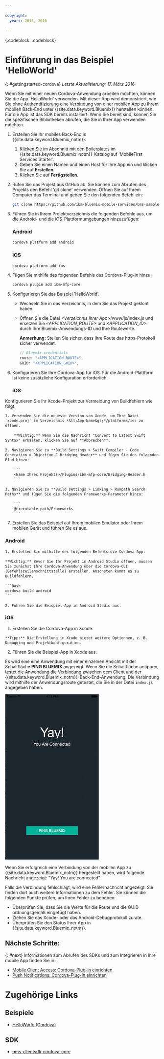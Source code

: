 ```yaml
---

copyright:
  years: 2015, 2016

---
```

<!-- Attribute definitions -->
{:codeblock: .codeblock}

# Einführung in das Beispiel 'HelloWorld'
{: #gettingstarted-cordova}
*Letzte Aktualisierung: 17. März 2016*

Wenn Sie mit einer neuen Cordova-Anwendung arbeiten möchten, können Sie die App 'HelloWorld' verwenden. Mit dieser App wird demonstriert, wie Sie ohne Authentifizierung eine Verbindung von einer mobilen App zu Ihrem mobilen Back-End unter {{site.data.keyword.Bluemix}} herstellen können. Für die App ist das SDK bereits installiert. Wenn Sie bereit sind, können Sie die spezifischen Bibliotheken abrufen, die Sie in Ihrer App verwenden möchten.

1. Erstellen Sie Ihr mobiles Back-End in {{site.data.keyword.Bluemix_notm}}.

	1. Klicken Sie im Abschnitt mit den Boilerplates im {{site.data.keyword.Bluemix_notm}}-Katalog auf 'MobileFirst Services Starter'.
	1. Geben Sie einen Namen und einen Host für Ihre App ein und klicken Sie auf **Erstellen**.
	1. Klicken Sie auf **Fertigstellen**.

2. Rufen Sie das Projekt aus GitHub ab. Sie können zum Abrufen des Projekts den Befehl 'git clone' verwenden. Öffnen Sie auf Ihrem Computer das Terminal und geben Sie den folgenden Befehl ein:

	```Bash
	git clone https://github.com/ibm-bluemix-mobile-services/bms-samples-cordova-helloworld
	```

3. Führen Sie in Ihrem Projektverzeichnis die folgenden Befehle aus, um die Android- und die iOS-Plattformumgebungen hinzuzufügen:

	### Android

	```Bash
	cordova platform add android
	```

	### iOS

	```Bash
	cordova platform add ios
	```

4. Fügen Sie mithilfe des folgenden Befehls das Cordova-Plug-in hinzu:

	```Bash
	cordova plugin add ibm-mfp-core
	```

5. Konfigurieren Sie das Beispiel 'HelloWorld'.

	* Wechseln Sie in das Verzeichnis, in dem Sie das Projekt geklont haben.
	* Öffnen Sie die Datei *&lt;Verzeichnis Ihrer App&gt;*/www/js/index.js und ersetzen Sie *&lt;APPLICATION_ROUTE&gt;* und *&lt;APPLICATION_ID&gt;* durch Ihre Bluemix-Anwendungs-ID und Ihre Routewerte.

		**Anmerkung:** Stellen Sie sicher, dass Ihre Route das https-Protokoll sicher verwendet.

		```Javascript
		// Bluemix credentials
		route: "<APPLICATION_ROUTE>",
		GUID: "<APPLICATION_GUID>",
		```

6. Konfigurieren Sie Ihre Cordova-App für iOS. Für die Android-Plattform ist keine zusätzliche Konfiguration erforderlich.

	### iOS
  Konfigurieren Sie Ihr Xcode-Projekt zur Vermeidung von Buildfehlern wie folgt.

	1. Verwenden Sie die neueste Version von Xcode, um Ihre Datei `xcode.proj` im Verzeichnis *&lt;App-Name&gt;*/platforms/ios zu öffnen.

		**Wichtig:** Wenn Sie die Nachricht "Convert to Latest Swift Syntax" erhalten, klicken Sie auf **Abbrechen**.

	2. Navigieren Sie zu **Build Settings > Swift Compiler - Code Generation > Objective-C Bridging Header** und fügen Sie den folgenden Pfad hinzu:

		```
		<Name Ihres Projekts>/Plugins/ibm-mfp-core/Bridging-Header.h
		```

	3. Navigieren Sie zu **Build settings > Linking > Runpath Search Paths** und fügen Sie die folgenden Frameworks-Parameter hinzu:

		```
		@executable_path/Frameworks
		```

7. Erstellen Sie das Beispiel auf Ihrem mobilen Emulator oder Ihrem mobilen Gerät und führen Sie es aus.

  ### Android
	1. Erstellen Sie mithilfe des folgenden Befehls die Cordova-App:

    **Wichtig:** Bevor Sie Ihr Projekt in Android Studio öffnen, müssen Sie zunächst Ihre Cordova-Anwendung über die Cordova-CLI (Befehlszeilenschnittstelle) erstellen. Ansonsten kommt es zu Buildfehlern.

	```Bash
	cordova build android
	```

	2. Führen Sie die Beispiel-App in Android Studio aus.

  ### iOS
  1. Erstellen Sie die Cordova-App in Xcode.

    **Tipp:** Die Erstellung in Xcode bietet weitere Optionnen, z. B. Debugging und Projektkonfiguration.

  2. Führen Sie die Beispiel-App in Xcode aus.

Es wird eine eine Anwendung mit einer einzelnen Ansicht mit der Schaltfläche **PING BLUEMIX** angezeigt. Wenn Sie die Schaltfläche antippen, testet die Anwendung die Verbindung zwischen dem Client und der {{site.data.keyword.Bluemix_notm}}-Back-End-Anwendung. Die Verbindung wird mithilfe der Anwendungsroute getestet, die Sie in der Datei `index.js` angegeben haben.


![Verbindung zwischen Anwendung 'Hello World' und Bluemix erfolgreich hergestellt](images/yayconnected.jpg "Bild 1. Erfolgreiche Verbindung zwischen Anwendung 'Hello World' und Bluemix")


Wenn Sie erfolgreich eine Verbindung von der mobilen App zu {{site.data.keyword.Bluemix_notm}} hergestellt haben, wird folgende Nachricht angezeigt: "Yay! You are connected".


<!--![Hello World application not connected to Bluemix](images/bummer_android.jpg "Figure 2. Hello World application not connected to Bluemix")-->

Falls die Verbindung fehlschlägt, wird eine Fehlernachricht angezeigt. Sie finden dort auch weitere Informationen zu dem Fehler. Sie können die folgenden Punkte prüfen, um Ihren Fehler zu beheben:

- Überprüfen Sie, dass Sie die Werte für die Route und die GUID ordnungsgemäß eingefügt haben.
- Ziehen Sie das Xcode- oder das Android-Debugprotokoll zurate.
- Überprüfen Sie den Status Ihrer App in {{site.data.keyword.Bluemix_notm}}.

## Nächste Schritte:
{: #next}
Informationen zum Abrufen des SDKs und zum Integrieren in Ihre mobile App finden Sie in:
* [Mobile Client Access: Cordova-Plug-in einrichten](../../services/mobileaccess/getting-started-cordova.html)
* [Push Notifications: Cordova-Plug-in einrichten](../../services/mobilepush/enablepush_cordova.html#setup_sdk_cordova)

# Zugehörige Links

## Beispiele
   * [HelloWorld (Cordova)](https://github.com/ibm-bluemix-mobile-services/bms-samples-cordova-helloworld)

## SDK
   * [bms-clientsdk-cordova-core](https://github.com/ibm-bluemix-mobile-services/bms-clientsdk-cordova-plugin-core)

<!--## api
   * [Core API](https://classicdocs.{DomainName}/docs/api/content/api/mobilefirst/cordova/core-api-doc/overview-summary.html)
-->
